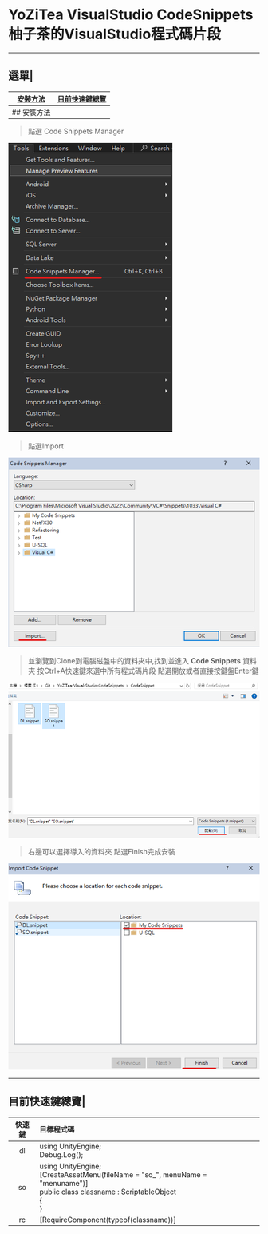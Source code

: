 # YoZiTea VisualStudio CodeSnippets 柚子茶的VisualStudio程式碼片段
---
## 選單|
|[安裝方法](#安裝方法)|[目前快速鍵總覽](#目前快速鍵總覽)|
|:---:|:---|
## 安裝方法|

>點選 Code Snippets Manager

![點選 Code Snippets Manager](./image/codesnippetsmanager.png)

>點選Import

![點選導入](./image/import.png)

>並瀏覽到Clone到電腦磁盤中的資料夾中,找到並進入 **Code Snippets** 資料夾
>按Ctrl+A快速鍵來選中所有程式碼片段
>點選開放或者直接按鍵盤Enter鍵

![選擇CodeSnippets資源檔案](./image/selectcodesnippets.png)

>右邊可以選擇導入的資料夾
>點選Finish完成安裝

![點選Finish完成安裝](./image/finish.png)

---

## 目前快速鍵總覽|

|快速鍵|目標程式碼|
|:---:|:---|
|dl|using UnityEngine;<br>Debug.Log();|
|so|using UnityEngine;<br>[CreateAssetMenu(fileName = "so_", menuName = "menuname")]<br>public class classname : ScriptableObject<br>{<br>}|
|rc|[RequireComponent(typeof(classname))]|